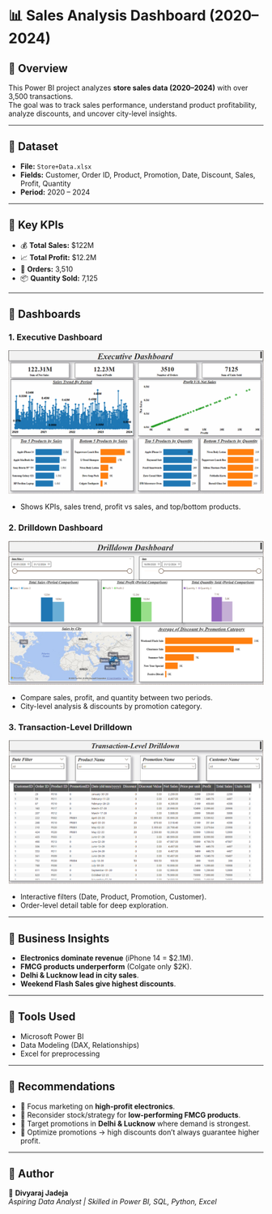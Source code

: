 # 📊 Sales Analysis Dashboard (2020–2024)

## 🔹 Overview
This Power BI project analyzes **store sales data (2020–2024)** with over 3,500 transactions.  
The goal was to track sales performance, understand product profitability, analyze discounts, and uncover city-level insights.

---

## 🔹 Dataset
- **File:** `Store+Data.xlsx`
- **Fields:** Customer, Order ID, Product, Promotion, Date, Discount, Sales, Profit, Quantity
- **Period:** 2020 – 2024

---

## 🔹 Key KPIs
- 💰 **Total Sales:** $122M  
- 📈 **Total Profit:** $12.2M  
- 🛒 **Orders:** 3,510  
- 📦 **Quantity Sold:** 7,125  

---

## 🔹 Dashboards

### 1. Executive Dashboard
![Executive Dashboard](images/Executive_Dashboard.png)  
- Shows KPIs, sales trend, profit vs sales, and top/bottom products.  

### 2. Drilldown Dashboard
![Drilldown Dashboard](images/Drilldown_Dashboard.png)  
- Compare sales, profit, and quantity between two periods.  
- City-level analysis & discounts by promotion category.  

### 3. Transaction-Level Drilldown
![Transaction Drilldown](images/Transaction_Drilldown.png)  
- Interactive filters (Date, Product, Promotion, Customer).  
- Order-level detail table for deep exploration.  

---

## 🔹 Business Insights
- **Electronics dominate revenue** (iPhone 14 = $2.1M).  
- **FMCG products underperform** (Colgate only $2K).  
- **Delhi & Lucknow lead in city sales**.  
- **Weekend Flash Sales give highest discounts**.  

---

## 🔹 Tools Used
- Microsoft Power BI  
- Data Modeling (DAX, Relationships)  
- Excel for preprocessing  

---

## 🔹 Recommendations
- 📌 Focus marketing on **high-profit electronics**.  
- 📌 Reconsider stock/strategy for **low-performing FMCG products**.  
- 📌 Target promotions in **Delhi & Lucknow** where demand is strongest.  
- 📌 Optimize promotions → high discounts don’t always guarantee higher profit.  

---

## 🔹 Author
👤 **Divyaraj Jadeja**  
*Aspiring Data Analyst | Skilled in Power BI, SQL, Python, Excel*
